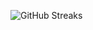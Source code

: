 ![GitHub Streaks](https://github-streaks-mqc9.onrender.com/streak/happilli/image?theme=midnight&cache_bust=1743108199&lang=ja)
